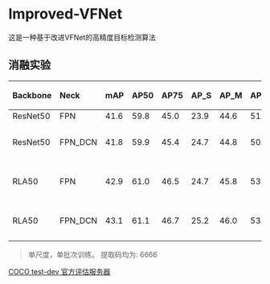 # Improved-VFNet<br />
这是一种基于改进VFNet的高精度目标检测算法<br />
## 消融实验 
| Backbone      |Neck       |    mAP     |    AP50     |    AP75     |    AP_S     |    AP_M     |    AP_L     |    推理结果     |
|     :---      |  :---     |   :---     |   :---     |   :---     |   :---     |   :---     |   :---     |   :---     |
| ResNet50      | FPN       |    41.6    |     59.8    |    45.0    |     23.9    |     44.6    |    51.4    |     [VFNet](https://github.com/hyz-xmaster/VarifocalNet)      |
| ResNet50        | FPN_DCN   |     41.8    |     59.9    |     45.4    |     24.7    |     44.8    |     50.8    |    [百度云链接](https://pan.baidu.com/s/1TdoY_lqLc7IkkCBFwYyOMQ)     |
|  RLA50        | FPN       |     42.9    |     61.0    |     46.5    |     24.7    |     45.8    |     53.6    |     [百度云链接](https://pan.baidu.com/s/1EJdOuZDOeuyq0DO-_7zWzQ)     |
| RLA50         | FPN_DCN   |     43.1    |     61.1    |     46.7    |     25.2    |     46.0    |     53.1    |     [百度云链接](https://pan.baidu.com/s/1IytKC84RJSECNGGeORS5EA)      |
>单尺度，单批次训练。 提取码均为: 6666

[COCO test-dev 官方评估服务器](https://competitions.codalab.org/competitions/20794#participate)
